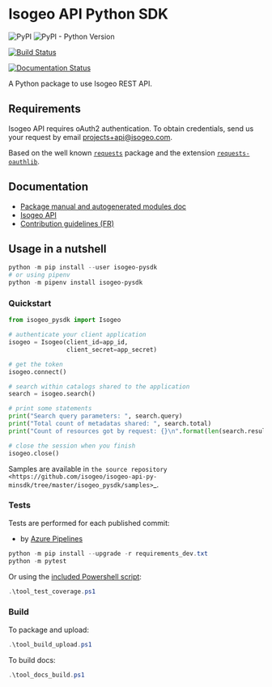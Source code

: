 # Isogeo API Python SDK

![PyPI](https://img.shields.io/pypi/v/isogeo-pysdk.svg?style=flat-default) ![PyPI - Python Version](https://img.shields.io/pypi/pyversions/isogeo-pysdk?style=flat-default)

[![Build Status](https://dev.azure.com/isogeo/Python%20SDK/_apis/build/status/isogeo.isogeo-api-py-minsdk?branchName=master)](https://dev.azure.com/isogeo/Python%20SDK/_build/latest?definitionId=3&branchName=master)

[![Documentation Status](https://app.readthedocs.org/projects/isogeo-api-pysdk/badge/?version=latest&style=flat-default)](https://app.readthedocs.org/projects/isogeo-api-pysdk/builds/?version__slug=latest)

A Python package to use Isogeo REST API.

## Requirements

Isogeo API requires oAuth2 authentication. To obtain credentials, send us your request by email [projects+api@isogeo.com](mailto:projects+api@isogeo.com).

Based on the well known [`requests`](https://github.com/requests/requests) package and the extension [`requests-oauthlib`](https://github.com/requests/requests-oauthlib).

## Documentation

- [Package manual and autogenerated modules doc](https://isogeo-api-pysdk.readthedocs.io)
- [Isogeo API](http://help.isogeo.com/api/)
- [Contribution guidelines (FR)](https://github.com/isogeo/isogeo-api-py-minsdk/wiki/)

## Usage in a nutshell

```powershell
python -m pip install --user isogeo-pysdk
# or using pipenv
python -m pipenv install isogeo-pysdk
```

### Quickstart

```python
from isogeo_pysdk import Isogeo

# authenticate your client application
isogeo = Isogeo(client_id=app_id,
                client_secret=app_secret)

# get the token
isogeo.connect()

# search within catalogs shared to the application
search = isogeo.search()

# print some statements
print("Search query parameters: ", search.query)
print("Total count of metadatas shared: ", search.total)
print("Count of resources got by request: {}\n".format(len(search.results)))

# close the session when you finish
isogeo.close()
```

Samples are available in `the source repository <https://github.com/isogeo/isogeo-api-py-minsdk/tree/master/isogeo_pysdk/samples>`_.

### Tests

Tests are performed for each published commit:

- by [Azure Pipelines](https://dev.azure.com/isogeo/Python%20SDK/_build)

```powershell
python -m pip install --upgrade -r requirements_dev.txt
python -m pytest
```

Or using the [included Powershell script](https://github.com/isogeo/isogeo-api-py-minsdk/blob/master/tool_test_coverage.ps1):

```powershell
.\tool_test_coverage.ps1
```

### Build

To package and upload:

```powershell
.\tool_build_upload.ps1
```

To build docs:

```powershell
.\tool_docs_build.ps1
```
